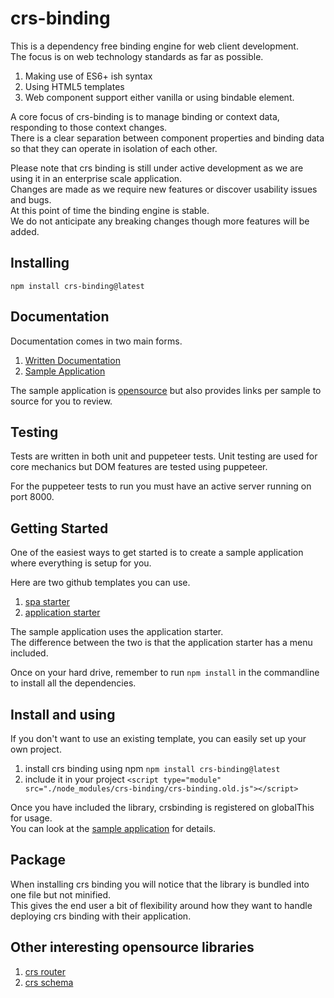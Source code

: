 # crs-binding

This is a dependency free binding engine for web client development.  
The focus is on web technology standards as far as possible.

1. Making use of ES6+ ish syntax
1. Using HTML5 templates
1. Web component support either vanilla or using bindable element.

A core focus of crs-binding is to manage binding or context data, responding to those context changes.  
There is a clear separation between component properties and binding data so that they can operate in isolation of each other.

Please note that crs binding is still under active development as we are using it in an enterprise scale application.   
Changes are made as we require new features or discover usability issues and bugs.  
At this point of time the binding engine is stable.   
We do not anticipate any breaking changes though more features will be added.  

## Installing

```
npm install crs-binding@latest
```

## Documentation
Documentation comes in two main forms.

1. [Written Documentation](https://github.com/caperaven/crs-binding-documentation)
1. [Sample Application](https://crs-binding-examples.web.app/)

The sample application is [opensource](https://github.com/caperaven/crs-binding-examples) but also provides links per sample to source for you to review.

## Testing
Tests are written in both unit and puppeteer tests.
Unit testing are used for core mechanics but DOM features are tested using puppeteer.

For the puppeteer tests to run you must have an active server running on port 8000.  

## Getting Started

One of the easiest ways to get started is to create a sample application where everything is setup for you.

Here are two github templates you can use.

1. [spa starter](https://github.com/caperaven/crs-spa-starter)
1. [application starter](https://github.com/caperaven/crs-application-template)

The sample application uses the application starter.  
The difference between the two is that the application starter has a menu included.

Once on your hard drive, remember to run `npm install` in the commandline to install all the dependencies.

## Install and using

If you don't want to use an existing template, you can easily set up your own project.

1. install crs binding using npm `npm install crs-binding@latest`
1. include it in your project `<script type="module" src="./node_modules/crs-binding/crs-binding.old.js"></script>`

Once you have included the library, crsbinding is registered on globalThis for usage.  
You can look at the [sample application](https://github.com/caperaven/crs-binding-examples) for details.

## Package

When installing crs binding you will notice that the library is bundled into one file but not minified.  
This gives the end user a bit of flexibility around how they want to handle deploying crs binding with their application.

## Other interesting opensource libraries

1. [crs router](https://github.com/caperaven/crs-router)
1. [crs schema](https://github.com/caperaven/crs-schema)

